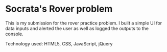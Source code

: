 # Socrata's Rover problem

This is my submission for the rover practice problem. I built a simple UI for data inputs and alerted the user as well as logged the outputs to the console.

Technology used: HTML5, CSS, JavaScript, jQuery
